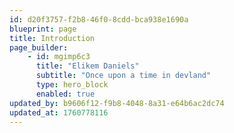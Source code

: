 ```yaml
---
id: d20f3757-f2b8-46f0-8cdd-bca938e1690a
blueprint: page
title: Introduction
page_builder:
    - id: mgimp6c3
      title: "Elikem Daniels"
      subtitle: "Once upon a time in devland"
      type: hero_block
      enabled: true
updated_by: b9606f12-f9b8-4048-8a31-e64b6ac2dc74
updated_at: 1760778116
---
```

